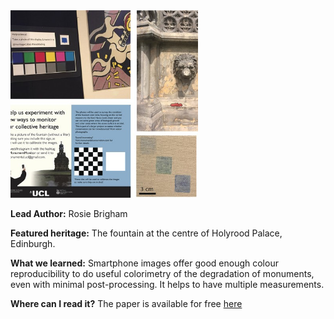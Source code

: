 <img src="images/crowd.jpg?raw=true" width="300"/>

**Lead Author:** Rosie Brigham

**Featured heritage:** The fountain at the centre of Holyrood Palace, Edinburgh. 

**What we learned:** Smartphone images offer good enough colour reproducibility to do useful colorimetry of the degradation of monuments, even with minimal post-processing. It helps to have multiple measurements.

**Where can I read it?** The paper is available for free [here](https://doi.org/10.1002/anie.201801743)
